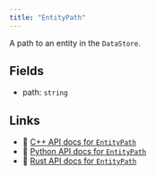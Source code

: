 ```yaml
---
title: "EntityPath"
---
```


A path to an entity in the `DataStore`.

## Fields

* path: `string`

## Links
 * 🌊 [C++ API docs for `EntityPath`](https://ref.rerun.io/docs/cpp/stable/structrerun_1_1datatypes_1_1EntityPath.html)
 * 🐍 [Python API docs for `EntityPath`](https://ref.rerun.io/docs/python/stable/common/datatypes#rerun.datatypes.EntityPath)
 * 🦀 [Rust API docs for `EntityPath`](https://docs.rs/rerun/latest/rerun/datatypes/struct.EntityPath.html)


